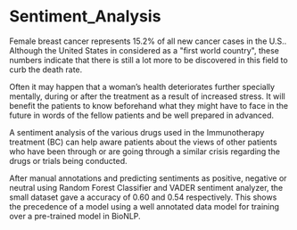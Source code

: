 # Sentiment_Analysis

Female breast cancer represents 15.2% of all new cancer cases in the U.S.. Although the United
States in considered as a "first world country", these numbers indicate that there is still a lot more
to be discovered in this field to curb the death rate. 

Often it may happen that a woman’s health deteriorates further specially mentally, during or after the treatment as a result of increased stress. It
will benefit the patients to know beforehand what they might have to face in the future in words of
the fellow patients and be well prepared in advanced. 

A sentiment analysis of the various drugs used in the Immunotherapy treatment (BC) can help aware patients about the views of other patients who
have been through or are going through a similar crisis regarding the drugs or trials being conducted.

After manual annotations and predicting sentiments as positive, negative or neutral using Random
Forest Classifier and VADER sentiment analyzer, the small dataset gave a accuracy of 0.60 and 0.54
respectively. This shows the precedence of a model using a well annotated data model for training
over a pre-trained model in BioNLP.
